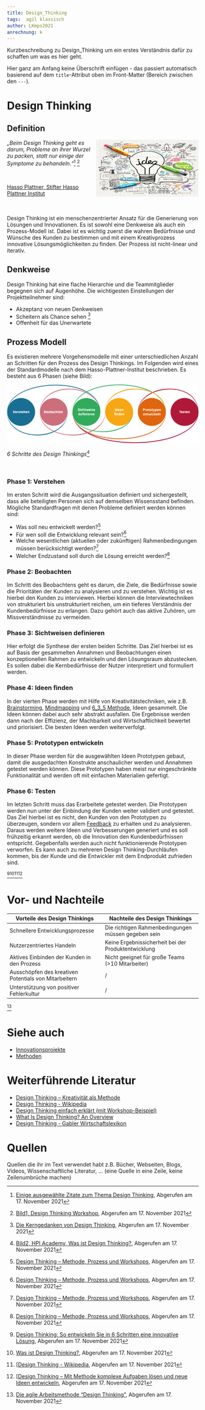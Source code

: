 ```yaml
---
title: Design_Thinking
tags:  agil klassisch
author: LKmps2021
anrechnung: k
---
```


Kurzbeschreibung zu Design_Thinking um ein erstes Verständnis dafür zu schaffen um was es hier geht.

Hier ganz am Anfang keine Überschrift einfügen - das passiert automatisch basierend auf dem `title`-Attribut
oben im Front-Matter (Bereich zwischen den `---`).

# Design Thinking
## Definition

<img align="right" width="270" height="150" src="Design_Thinking/Design-Thinking.jpg">

*„Beim Design Thinking geht es darum, Probleme an ihrer Wurzel zu packen, statt nur einige der Symptome zu behandeln.“*[^1] [^2] 

<br />

[Hasso Plattner, Stifter Hasso Plattner Institut](https://de.wikipedia.org/wiki/Hasso_Plattner)           

  
<br />
<br />
Design Thinking ist ein menschenzentrierter Ansatz für die Generierung von Lösungen und Innovationen. Es ist sowohl eine Denkweise als auch ein Prozess-Modell ist. Dabei ist es wichtig zuerst die wahren Bedürfnisse und Wünsche des Kunden zu bestimmen und mit einem Kreativprozess innovative Lösungsmöglichkeiten zu finden.  Der Prozess ist nicht-linear und iterativ.

## Denkweise
Design Thinking hat eine flache Hierarchie und die Teammitglieder begegnen sich auf Augenhöhe. Die wichtigesten Einstellungen der Projektteilnehmer sind:

* Akzeptanz von neuen Denkweisen
* Scheitern als Chance sehen [^3]
* Offenheit für das Unerwartete 


## Prozess Modell 

Es existieren mehrere Vorgehensmodelle mit einer unterschiedlichen Anzahl an Schritten für den Prozess des Design Thinkings. Im Folgenden wird eines der Standardmodelle nach dem Hasso-Plattner-Institut beschrieben. Es besteht aus 6 Phasen (siehe Bild): 


![Beispielabbildung](Design_Thinking/design_Thinking_Bild1.png)

*6 Schritte des Design Thinkings*[^4]

<br />

### Phase 1: Verstehen 
Im ersten Schritt wird die Ausgangssituation definiert und sichergestellt, dass alle beteiligten Personen sich auf demselben Wissensstand befinden. Mögliche Standardfragen mit denen Probleme definiert werden können sind:
* Was soll neu entwickelt werden?[^5]
* Für wen soll die Entwicklung relevant sein?[^5]
* Welche wesentlichen (aktuellen oder zukünftigen) Rahmenbedingungen müssen berücksichtigt werden?[^5]
* Welcher Endzustand soll durch die Lösung erreicht werden?[^5]

### Phase 2: Beobachten
Im Schritt des Beobachtens geht es darum, die Ziele, die Bedürfnisse sowie die Prioritäten der Kunden zu analysieren und zu verstehen. Wichtig ist es hierbei den Kunden zu interviewen. Hierbei können die Interviewtechniken von strukturiert bis unstrukturiert reichen, um ein tieferes Verständnis der Kundenbedürfnisse zu erlangen. Dazu gehört auch das aktive Zuhören, um Missverständnisse zu vermeiden.

### Phase 3: Sichtweisen definieren 
Hier erfolgt die Synthese der ersten beiden Schritte. Das Ziel hierbei ist es auf Basis der gesammelten Annahmen und Beobachtungen einen konzeptionellen Rahmen zu entwickeln und den Lösungsraum abzustecken. Es sollen dabei die Kernbedürfnisse der Nutzer interpretiert und formuliert werden.

### Phase 4: Ideen finden
In der vierten Phase werden mit Hilfe von Kreativitätstechniken, wie z.B. [Brainstorming](Brainstorming.md), [Mindmapping](Mindmapping.md) und [6_3_5 Methode](
6_3_5_Methode.md), Ideen gesammelt. Die Ideen können dabei auch sehr abstrakt ausfallen. Die Ergebnisse werden dann nach der Effizienz, der Machbarkeit und Wirtschaftlichkeit bewertet und priorisiert. Die besten Ideen werden weiterverfolgt.

### Phase 5: Prototypen entwickeln 
In dieser Phase werden für die ausgewählten Ideen Prototypen gebaut, damit die ausgedachten Konstrukte anschaulicher werden und Annahmen getestet werden können. Diese Prototypen haben meist nur eingeschränkte Funktionalität und werden oft mit einfachen Materialien gefertigt.

### Phase 6: Testen 
Im letzten Schritt muss das Erarbeitete getestet werden. Die Prototypen werden nun unter der Einbindung der Kunden weiter validiert und getestet. Das Ziel hierbei ist es nicht, den Kunden von den Prototypen zu überzeugen, sondern vor allem [Feedback](Feedbackgespräche.md) zu erhalten und zu analysieren. Daraus werden weitere Ideen und Verbesserungen generiert und es soll frühzeitig erkannt werden, ob die Innovation den Kundenbedürfnissen entspricht. Gegebenfalls werden auch nicht funktionierende Prototypen verworfen. Es kann auch zu mehreren Design Thinking-Durchläufen kommen, bis der Kunde und die Entwickler mit dem Endprodukt zufrieden sind. 

[^6][^7][^8][^9]

# Vor- und Nachteile

| Vorteile des Design Thinkings|  Nachteile des Design Thinkings |
| ----------------------------- | ------------------------------- |
| Schnellere Entwicklungsprozesse | Die richtigen Rahmenbedingungen müssen gegeben sein  |
| Nutzerzentriertes Handeln  | Keine Ergebnissicherheit bei der Produktentwicklung  |
| Aktives Einbinden der Kunden in den Prozess | Nicht geeignet für große Teams (>10 Mitarbeiter) |
| Ausschöpfen des kreativen Potentials von Mitarbeitern  | / |
| Unterstützung von positiver Fehlerkultur  | / |

[^10]



# Siehe auch

* [Innovationsprojekte](Innovationsprojekte.md)
* [Methoden](Methoden.md)

# Weiterführende Literatur
* [Design Thinking – Kreativität als Methode](https://www.fu-berlin.de/en/sites/nachhaltigkeit/10_dokumente/DesignThinking-Kreativitaet-als-Methode.pdf) 
* [Design Thinking - Wikipedia](https://de.wikipedia.org/wiki/Design_Thinking)
* [Design Thinking einfach erklärt (mit Workshop-Beispiel)](https://www.youtube.com/watch?v=KH_zqH8EgDo)
* [What Is Design Thinking? An Overview](https://www.youtube.com/watch?v=gHGN6hs2gZY)
* [Design Thinking - Gabler Wirtschaftslexikon](https://wirtschaftslexikon.gabler.de/definition/design-thinking-54120)


# Quellen

[^1]:[Einige ausgewählte Zitate zum Thema Design Thinking](https://www.google.com/url?sa=t&rct=j&q=&esrc=s&source=web&cd=&cad=rja&uact=8&ved=2ahUKEwiSt-fh8ab0AhW2hP0HHWnnCxYQFnoECAoQAw&url=https%3A%2F%2Fhpi.de%2Ffileadmin%2Fuser_upload%2Fhpi%2Fdokumente%2Fpressemitteilungen%2F2015%2F20151012_Zitate_DesignThinking_final.pdf&usg=AOvVaw1V7xMxVHaKRkGpU3s36465), Abgerufen am 17. November 2021
[^2]:[Bild1, Design Thinking Workshop](https://startups-nordwest.de/wp-content/uploads/2018/04/Design-Thinking.jpg), Abgerufen am 17. November 2021
[^3]:[Die Kerngedanken von Design Thinking](https://www.diegluehbirne.de/innovationen-mit-design-thinking/), Abgerufen am 17. November 2021
[^4]:[Bild2, HPI Academy, Was ist Design Thinking?](https://hpi-academy.de/fileadmin/_processed_/b/9/csm_Design_Thinking_Prozess_DE_6c695bcd10.png), Abgerufen am 17. November 2021
[^5]: [Design Thinking – Methode, Prozess und Workshops](https://iconstorm.com/design-thinking/), Abgerufen am 17. November 2021

Quellen die ihr im Text verwendet habt z.B. Bücher, Webseiten, Blogs, Videos, Wissenschaftliche Literatur, ... (eine Quelle in eine Zeile, keine Zeilenumbrüche machen)
[^5]: [A Guide to the Project Management Body of Knowledge (PMBOK® Guide)](https://www.pmi.org/pmbok-guide-standards/foundational/PMBOK)
[^6]:[Design Thinking: So entwickeln Sie in 6 Schritten eine innovative Lösung](https://digitalzentrum.berlin/design-thinking-prozess-erklaert), Abgerufen am 17. November 2021
[^7]:[Was ist Design Thinking?](https://hpi-academy.de/design-thinking/was-ist-design-thinking.html), Abgerufen am 17. November 2021
[^8]:[[Design Thinking - Wikipedia](https://de.wikipedia.org/wiki/Design_Thinking), Abgerufen am 17. November 2021
[^9]:[[Design Thinking – Mit Methode komplexe Aufgaben lösen und neue Ideen entwickeln](https://digitaleneuordnung.de/blog/design-thinking-methode/), Abgerufen am 17. November 2021
[^10]:[Die agile Arbeitsmethode “Design Thinking”](https://www.sigel-office.com/de/magazin/die-agile-arbeitsmethode-design-thinking/), Abgerufen am 17. November 2021

